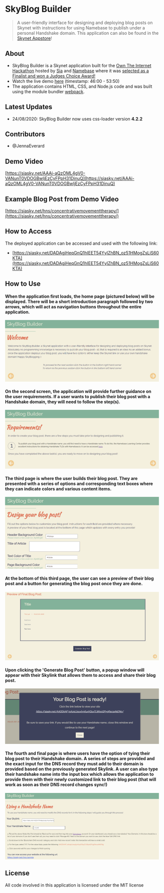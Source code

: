 # SkyBlog Builder
> A user-friendly interface for designing and deploying blog posts on Skynet with instructions for using Namebase to publish under a personal Handshake domain. This application can also be found in the [Skynet Appstore](https://skynethub.io/_B3VrECGOHPEAFknVQwj_vWsyaX_8iIRuB_TL09cuj9uZQ/index.html#/apps/all)!
## About
* SkyBlog Builder is a Skynet application built for the [Own The Internet Hackathon](https://gitcoin.co/hackathon/own-the-internet/onboard) hosted by [Sia](https://siasky.net/) and [Namebase](https://www.namebase.io/) where it was [selected as a Finalist and won a Judges Choice Award!](https://siasky.net/NACHEsIAD7O39VGGNjX35CLewHumJWP_VAGHpdI2dLim7w)
* Watch the live demo [here](https://www.youtube.com/watch?v=x1s-KGPlcJc) (timestamp: 46:00 - 53:50)
* The application contains HTML, CSS, and Node.js code and was built using the module bundler [webpack](https://webpack.js.org/).
## Latest Updates
* 24/08/2020: SkyBlog Builder now uses css-loader version **4.2.2**
## Contributors
* @JennaEverard
## Demo Video
[https://siasky.net/AAAi-aQzOML4gV0-VANunT0VDOGBwljEzCyFPpH31DinuQ](https://siasky.net/AAAi-aQzOML4gV0-VANunT0VDOGBwljEzCyFPpH31DinuQ)
## Example Blog Post from Demo Video
[https://siasky.net/hns/concentrativemovementtherapy/](https://siasky.net/hns/concentrativemovementtherapy/)
## How to Access
The deployed application can be accessed and used with the following link:
* [https://siasky.net/DADAgjHeqGnQ1hIEET54YyIZhBN_oz51HMogZsLiS60KTA](https://siasky.net/DADAgjHeqGnQ1hIEET54YyIZhBN_oz51HMogZsLiS60KTA)
## How to Use
#### When the application first loads, the home page (pictured below) will be displayed. There will be a short introduction paragraph followed by two arrows, which will act as navigation buttons throughout the entire application.
![Image of Home Page](/READMEimages/Image1.PNG)
#### On the second screen, the application will provide further guidance on the user requirements. If a user wants to publish their blog post with a Handshake domain, they will need to follow the step(s).
![Image of Home Page](/READMEimages/Image2.PNG)
#### The third page is where the user builds their blog post. They are presented with a series of options and corresponding text boxes where they can indicate colors and various content items.
![Image of Home Page](/READMEimages/Image3.PNG)
#### At the bottom of this third page, the user can see a preview of their blog post and a button for generating the blog post once they are done.
![Image of Home Page](/READMEimages/Image4.PNG)
#### Upon clicking the 'Generate Blog Post' button, a popup window will appear with their Skylink that allows them to access and share their blog post.
![Image of Home Page](/READMEimages/Image5.PNG)
#### The fourth and final page is where users have the option of tying their blog post to their Handshake domain. A series of steps are provided and the exact input for the DNS record they must add to their domain is provided based on the previously generated Skylink. A user can also type their handshake name into the input box which allows the application to provide them with their newly customized link to their blog post (that will work as soon as their DNS record changes sync!)
![Image of Home Page](/READMEimages/Image6.PNG)
## License
All code involved in this application is licensed under the MIT license
